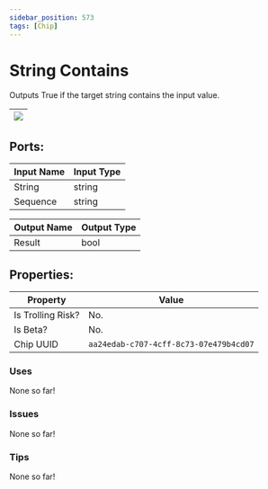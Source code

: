 ```yaml
---
sidebar_position: 573
tags: [Chip]
---
```


# String Contains


Outputs True if the target string contains the input value.

| ![](https://images-ext-2.discordapp.net/external/MPmIaQzlEPmgGWlgi-WxBBXt0Bjv_zWPkg1y1f_sy3s/https/www.recroomcircuits.com/image/circuit/absolute-value?width=206&height=108) |
|-----|

## Ports:

| Input Name | Input Type |
|-----------|-----------|
| String | string |
| Sequence | string |

| Output Name | Output Type |
|-----------|-----------|
| Result | bool |

## Properties:

| Property  | Value |
|-------------------|-----------|
| Is Trolling Risk? | No. |
| Is Beta? | No. |
| Chip UUID | `aa24edab-c707-4cff-8c73-07e479b4cd07` |

### Uses
None so far!

### Issues
None so far!

### Tips
None so far!
